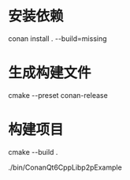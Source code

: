 # 安装依赖
conan install . --build=missing

# 生成构建文件
cmake --preset conan-release

# 构建项目
cmake --build .

./bin/ConanQt6CppLibp2pExample
